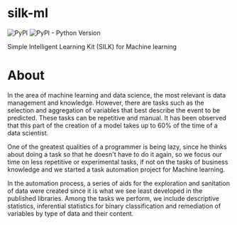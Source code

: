 # silk-ml

![PyPI](https://img.shields.io/pypi/v/silk-ml?style=flat-square)
![PyPI - Python Version](https://img.shields.io/pypi/pyversions/silk-ml?style=flat-square)

Simple Intelligent Learning Kit (SILK) for Machine learning

# About

In the area of ​​machine learning and data science, the most relevant is data management and knowledge. However, there are tasks such as the selection and aggregation of variables that best describe the event to be predicted. These tasks can be repetitive and manual. It has been observed that this part of the creation of a model takes up to 60% of the time of a data scientist.

One of the greatest qualities of a programmer is being lazy, since he thinks about doing a task so that he doesn't have to do it again, so we focus our time on less repetitive or experimental tasks, if not on the tasks of business knowledge and we started a task automation project for Machine learning.

In the automation process, a series of aids for the exploration and sanitation of data were created since it is what we see least developed in the published libraries. Among the tasks we perform, we include descriptive statistics, inferential statistics for binary classification and remediation of variables by type of data and their content.
